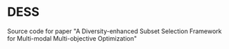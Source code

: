 # DESS
Source code for paper "A Diversity-enhanced Subset Selection Framework for Multi-modal Multi-objective Optimization"
